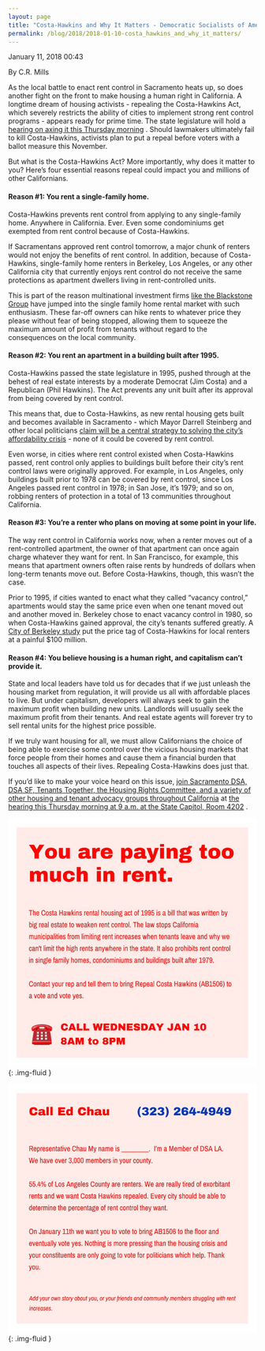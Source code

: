 ```yaml
---
layout: page
title: "Costa-Hawkins and Why It Matters - Democratic Socialists of America, Sacramento"
permalink: /blog/2018/2018-01-10-costa_hawkins_and_why_it_matters/
---
```

January 11, 2018 00:43

By C.R. Mills

As the local battle to enact rent control in Sacramento heats up, so does another fight on the front to make housing a human right in California. A longtime dream of housing activists - repealing the Costa-Hawkins Act, which severely restricts the ability of cities to implement strong rent control programs - appears ready for prime time. The state legislature will hold a [<span style="font-weight: 400;">hearing on axing it this Thursday morning</span>](http://ahcd.assembly.ca.gov/hearings) . Should lawmakers ultimately fail to kill Costa-Hawkins, activists plan to put a repeal before voters with a ballot measure this November.

But what is the Costa-Hawkins Act? More importantly, why does it matter to you? Here’s four essential reasons repeal could impact you and millions of other Californians.

#### Reason #1: You rent a single-family home.

Costa-Hawkins prevents rent control from applying to any single-family home. Anywhere in California. Ever. Even some condominiums get exempted from rent control because of Costa-Hawkins.

If Sacramentans approved rent control tomorrow, a major chunk of renters would not enjoy the benefits of rent control. In addition, because of Costa-Hawkins, single-family home renters in Berkeley, Los Angeles, or any other California city that currently enjoys rent control do not receive the same protections as apartment dwellers living in rent-controlled units.

This is part of the reason multinational investment firms [<span style="font-weight: 400;">like the Blackstone Group</span>](http://www.kcra.com/article/how-one-company-affects-rent-prices-in-northern-california/13440089) have jumped into the single family home rental market with such enthusiasm. These far-off owners can hike rents to whatever price they please without fear of being stopped, allowing them to squeeze the maximum amount of profit from tenants without regard to the consequences on the local community.

#### Reason #2: You rent an apartment in a building built after 1995.

Costa-Hawkins passed the state legislature in 1995, pushed through at the behest of real estate interests by a moderate Democrat (Jim Costa) and a Republican (Phil Hawkins). The Act prevents any unit built after its approval from being covered by rent control.

This means that, due to Costa-Hawkins, as new rental housing gets built and becomes available in Sacramento - which Mayor Darrell Steinberg and other local politicians [<span style="font-weight: 400;">claim will be a central strategy to solving the city’s affordability crisis</span>](http://www.sacbee.com/news/local/news-columns-blogs/city-beat/article164085207.html) - none of it could be covered by rent control.

Even worse, in cities where rent control existed when Costa-Hawkins passed, rent control only applies to buildings built before their city’s rent control laws were originally approved. For example, in Los Angeles, only buildings built prior to 1978 can be covered by rent control, since Los Angeles passed rent control in 1978; in San Jose, it’s 1979; and so on, robbing renters of protection in a total of 13 communities throughout California.

#### Reason #3: You’re a renter who plans on moving at some point in your life.

The way rent control in California works now, when a renter moves out of a rent-controlled apartment, the owner of that apartment can once again charge whatever they want for rent. In San Francisco, for example, this means that apartment owners often raise rents by hundreds of dollars when long-term tenants move out. Before Costa-Hawkins, though, this wasn’t the case.

Prior to 1995, if cities wanted to enact what they called “vacancy control,” apartments would stay the same price even when one tenant moved out and another moved in. Berkeley chose to enact vacancy control in 1980, so when Costa-Hawkins gained approval, the city’s tenants suffered greatly. A [<span style="font-weight: 400;">City of Berkeley study</span>](https://www.cityofberkeley.info/uploadedFiles/Rent_Stabilization_Board/Level_3_-_General/Summary%20of%20Economic%20Studies%20Part%20I.pdf) put the price tag of Costa-Hawkins for local renters at a painful $100 million.

#### **Reason #4: You believe housing is a human right, and capitalism can’t provide it.**

State and local leaders have told us for decades that if we just unleash the housing market from regulation, it will provide us all with affordable places to live. But under capitalism, developers will always seek to gain the maximum profit when building new units. Landlords will usually seek the maximum profit from their tenants. And real estate agents will forever try to sell rental units for the highest price possible.

If we truly want housing for all, we must allow Californians the choice of being able to exercise some control over the vicious housing markets that force people from their homes and cause them a financial burden that touches all aspects of their lives. Repealing Costa-Hawkins does just that.

If you’d like to make your voice heard on this issue, [join Sacramento DSA, DSA SF, Tenants Together, the Housing Rights Committee, and a variety of other housing and tenant advocacy groups throughout California](https://www.facebook.com/events/161315931153430/) at [<span style="font-weight: 400;">the hearing this Thursday morning at 9 a.m. at the State Capitol, Room 4202</span>](http://ahcd.assembly.ca.gov/hearings) .

![](/assets/images/sacramentodsa_pages_178_attachments_original_1515630951_image4.jpg){: .img-fluid }

![](/assets/images/sacramentodsa_pages_178_attachments_original_1515630950_image2.jpg){: .img-fluid }

